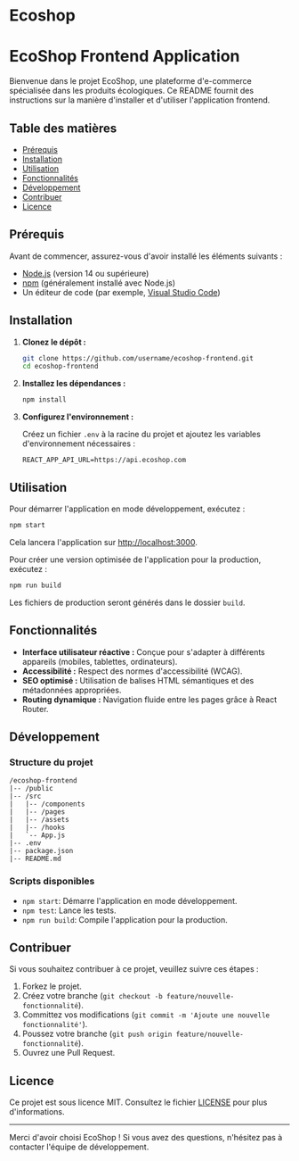# Ecoshop
# EcoShop Frontend Application

Bienvenue dans le projet EcoShop, une plateforme d'e-commerce spécialisée dans les produits écologiques. Ce README fournit des instructions sur la manière d'installer et d'utiliser l'application frontend.

## Table des matières

- [Prérequis](#prérequis)
- [Installation](#installation)
- [Utilisation](#utilisation)
- [Fonctionnalités](#fonctionnalités)
- [Développement](#développement)
- [Contribuer](#contribuer)
- [Licence](#licence)

## Prérequis

Avant de commencer, assurez-vous d'avoir installé les éléments suivants :

- [Node.js](https://nodejs.org/) (version 14 ou supérieure)
- [npm](https://www.npmjs.com/) (généralement installé avec Node.js)
- Un éditeur de code (par exemple, [Visual Studio Code](https://code.visualstudio.com/))

## Installation

1. **Clonez le dépôt :**

   ```bash
   git clone https://github.com/username/ecoshop-frontend.git
   cd ecoshop-frontend
   ```

2. **Installez les dépendances :**

   ```bash
   npm install
   ```

3. **Configurez l'environnement :**

   Créez un fichier `.env` à la racine du projet et ajoutez les variables d'environnement nécessaires :

   ```plaintext
   REACT_APP_API_URL=https://api.ecoshop.com
   ```

## Utilisation

Pour démarrer l'application en mode développement, exécutez :

```bash
npm start
```

Cela lancera l'application sur [http://localhost:3000](http://localhost:3000).

Pour créer une version optimisée de l'application pour la production, exécutez :

```bash
npm run build
```

Les fichiers de production seront générés dans le dossier `build`.

## Fonctionnalités

- **Interface utilisateur réactive :** Conçue pour s'adapter à différents appareils (mobiles, tablettes, ordinateurs).
- **Accessibilité :** Respect des normes d'accessibilité (WCAG).
- **SEO optimisé :** Utilisation de balises HTML sémantiques et des métadonnées appropriées.
- **Routing dynamique :** Navigation fluide entre les pages grâce à React Router.

## Développement

### Structure du projet

```
/ecoshop-frontend
|-- /public
|-- /src
|   |-- /components
|   |-- /pages
|   |-- /assets
|   |-- /hooks
|   `-- App.js
|-- .env
|-- package.json
|-- README.md
```

### Scripts disponibles

- `npm start`: Démarre l'application en mode développement.
- `npm test`: Lance les tests.
- `npm run build`: Compile l'application pour la production.

## Contribuer

Si vous souhaitez contribuer à ce projet, veuillez suivre ces étapes :

1. Forkez le projet.
2. Créez votre branche (`git checkout -b feature/nouvelle-fonctionnalité`).
3. Committez vos modifications (`git commit -m 'Ajoute une nouvelle fonctionnalité'`).
4. Poussez votre branche (`git push origin feature/nouvelle-fonctionnalité`).
5. Ouvrez une Pull Request.

## Licence

Ce projet est sous licence MIT. Consultez le fichier [LICENSE](LICENSE) pour plus d'informations.

---

Merci d'avoir choisi EcoShop ! Si vous avez des questions, n'hésitez pas à contacter l'équipe de développement.

